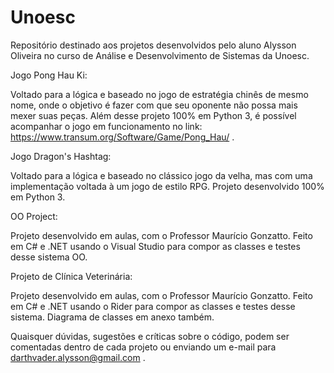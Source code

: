 # Unoesc
Repositório destinado aos projetos desenvolvidos pelo aluno Alysson Oliveira no curso de Análise e Desenvolvimento de Sistemas da Unoesc.

Jogo Pong Hau Ki:

Voltado para a lógica e baseado no jogo de estratégia chinês de mesmo nome, onde o objetivo é fazer com que seu oponente não possa mais mexer suas peças. 
Além desse projeto 100% em Python 3, é possível acompanhar o jogo em funcionamento no link: https://www.transum.org/Software/Game/Pong_Hau/ . 

Jogo Dragon's Hashtag:

Voltado para a lógica e baseado no clássico jogo da velha, mas com uma implementação voltada à um jogo de estilo RPG. Projeto desenvolvido 100% em Python 3.

OO Project:

Projeto desenvolvido em aulas, com o Professor Maurício Gonzatto. Feito em C# e .NET usando o Visual Studio para compor as classes e testes desse sistema OO.

Projeto de Clínica Veterinária:

Projeto desenvolvido em aulas, com o Professor Maurício Gonzatto. Feito em C# e .NET usando o Rider para compor as classes e testes desse sistema. Diagrama de classes em anexo também.


Quaisquer dúvidas, sugestões e críticas sobre o código, podem ser comentadas dentro de cada projeto ou enviando um e-mail para darthvader.alysson@gmail.com .


